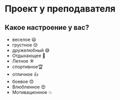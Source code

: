 # Проект у преподавателя

## Какое настроение у вас?
* веселое :smiley:
* грустное :unamused:
* дружелюбный :sweat_smile:
* Отдыхающее :car:
* Летное :sunny:
* спортивное:trophy:
* отличное :+1:
* боевое :angry:
* Влюбленное :heart_eyes:
* Мотивационное :collision: